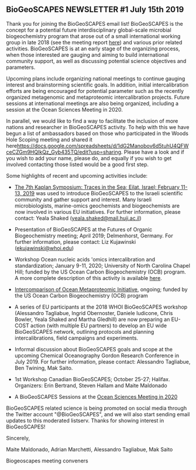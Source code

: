 ## BioGeoSCAPES NEWSLETTER #1 July 15th 2019

Thank you for joining the BioGeoSCAPES email list! BioGeoSCAPES is the concept for a potential future interdisciplinary global-scale microbial biogeochemistry program that arose out of a small international working group in late 2018 (see the meeting report [here](https://drive.google.com/file/d/1EjIE4Fz2edd_hmusaaio-JHQQaDazGYn/view)) and various prior related activities. BioGeoSCAPES is at an early stage of the organizing process, when those interested are gauging and aiming to build international community support, as well as discussing potential science objectives and parameters.

Upcoming plans include organizing national meetings to continue gauging interest and brainstorming scientific goals. In addition, initial intercalibration efforts are being encouraged for potential parameter such as the recently organized metagenomic and metaproteomic intercalibration projects. Future sessions at international meetings are also being organized, including a session at the Ocean Sciences Meeting in 2020.

In parallel, we would like to find a way to facilitate the inclusion of more nations and researcher in BioGeoSCAPES activity. To help with this we have begun a list of ambassadors based on those who participated in the Woods Hole Scoping meeting and shared it here<https://docs.google.com/spreadsheets/d/1dG2Manobov6d5tuhU4QFWceCZGm9HQIkQz_Gyb435TQ/edit?usp=sharing>. Please have a look and if you wish to add your name, please do, and equally if you wish to get involved contacting those listed would be a good first step.

Some highlights of recent and upcoming activities include:
- [The 7th Kaplan Symposium: Traces in the Sea; Eilat, Israel; February 11-13, 2019](https://sites.google.com/view/7th-kaplan-symposium) was used to introduce BioGeoSCAPES to the Israeli scientific community and gather support and interest. Many Israeli microbiologists, marine-omics geochemists and biogeochemists are now involved in various EU initiatives. For further information, please contact: Yeala Shaked (yeala.shaked@mail.huji.ac.il)

- Presentation of BioGeoSCAPES at the Futures of Organic Biogeochemistry meeting; April 2019; Delmenhorst, Germany. For further information, please contact: Liz Kujawinski (ekujawinski@whoi.edu)

- Workshop Ocean nucleic acids 'omics intercalibration and standardization; January 9-11, 2020; University of North Carolina Chapel Hill; funded by the US Ocean Carbon Biogeochemistry (OCB) program. A more complete description of this activity is available [here](http://www.us-ocb.org/ocean-nucleic-acids-omics-workshop/).

- [Intercomparison of Ocean Metaproteomic Initiative](https://www.us-ocb.org/intercomparison-and-intercalibration-metaproteomics/), ongoing; funded by the US Ocean Carbon Biogeochemistry (OCB) program 

- A series of EU participants at the 2018 WHOI BioGeoSCAPES workshop (Alessandro Tagliabue, Ingrid Obernoster, Daniele Iudicone, Chris Bowler, Yeala Shaked and Martha Gledhill) are now preparing an EU-COST action (with multiple EU partners) to develop an EU wide BioGeoSCAPES network, outlining protocols and planning intercalibrations, field campaigns and experiments.

- Informal discussion about BioGeoSCAPES goals and scope at the upcoming Chemical Oceanography Gordon Research Conference in July 2019. For further information, please contact: Alessandro Tagliabue, Ben Twining, Mak Saito.

- 1st Workshop Canadian BioGeoSCAPES; October 25-27; Halifax. Organizers: Erin Bertrand, Steven Hallam and Maite Maldonado

- A BioGeoSCAPES Sessions at the [Ocean Sciences Meeting in 2020](https://agu.confex.com/agu/osm20/prelim.cgi/Session/84717)

BioGeoSCAPES related science is being promoted on social media through the Twitter account "@BioGeoSCAPES", and we will also start sending email updates to this moderated listserv. Thanks for showing interest in BioGeoSCAPES!

Sincerely,

Maite Maldonado, Adrian Marchetti, Alessandro Tagliabue, Mak Saito

Biogeoscapes meeting conveners
